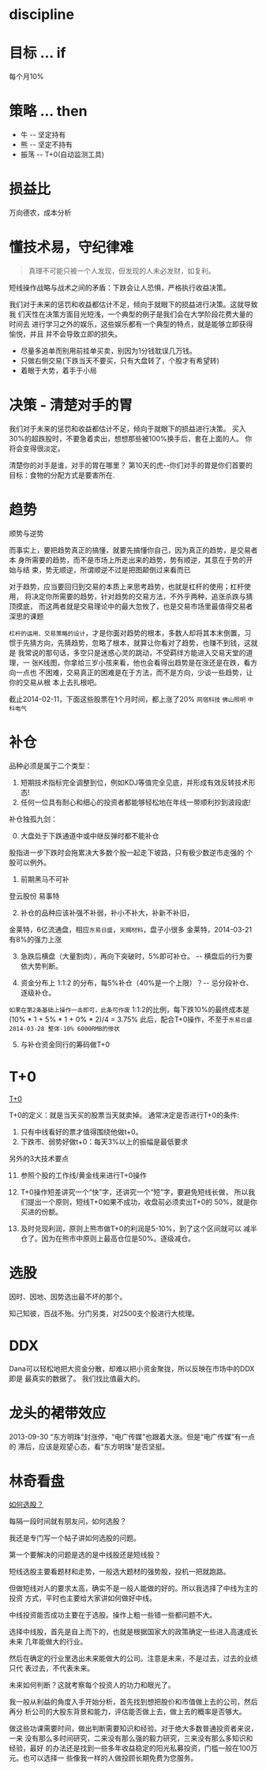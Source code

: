 # discipline

# 目标 ... if

  每个月10%

# 策略 ... then 

  * 牛      -- 坚定持有
  * 熊      -- 坚定不持有
  * 振荡    -- T+0(自动监测工具)

# 损益比

  万向德农，成本分析

# 懂技术易，守纪律难

  > 真理不可能只被一个人发现，但发现的人未必发财，如复利。

  短线操作战略与战术之间的矛盾：下跌会让人恐惧，严格执行收益决策。

  我们对于未来的惩罚和收益都估计不足，倾向于就眼下的损益进行决策。这就导致我
  们天性在决策方面目光短浅，一个典型的例子是我们会在大学阶段花费大量的时间去
  进行学习之外的娱乐，这些娱乐都有一个典型的特点，就是能够立即获得愉悦，并且
  并不会导致立即的损失。

  * 尽量多追单而别用前挂单买卖，别因为1分钱耽误几万钱。
  * 只做右侧交易(下跌当天不要买，只有大盘转了，个股才有希望转)
  * 着眼于大势，着手于小局

# 决策 - 清楚对手的胃

  我们对于未来的惩罚和收益都估计不足，倾向于就眼下的损益进行决策。
  买入30%的超跌股时，不要急着卖出，想想那些被100%换手后，套在上面的人。
  你将会变得很淡定。

  清楚你的对手是谁，对手的胃在哪里？
  第10天的虎--你们对手的胃是你们首要的目标：食物的分配方式是要害所在.

# 趋势

  顺势与逆势

  而事实上，要把趋势真正的搞懂，就要先搞懂你自己，因为真正的趋势，是交易者本
  身所需要的趋势，而不是市场上所走出来的趋势，势有顺逆，其意在于势的开始与结
  束，势无顺逆，所谓顺逆不过是把图颠倒过来看而已

  对于趋势，应当要回归到交易的本质上来思考趋势，也就是杠杆的使用；杠杆使用，
  将决定你所需要的趋势，针对趋势的交易方法，不外乎两种，追涨杀跌与猜顶摸底，
  而这两者就是交易理论中的最大忽攸了，也是交易市场里最值得交易者深思的课题

  `杠杆的运用、交易策略的设计`，才是你面对趋势的根本，多数人却将其本末倒置，习
  惯于先猜方向，先猜趋势，忽略了根本，就算让你看对了趋势，也赚不到钱，这就是
  我常说的那句话，多空只是迷惑心灵的跳动，不受羁绊方能进入交易天堂的道理，一
  张K线图，你拿给三岁小孩来看，他也会看得出趋势是在涨还是在跌，看方向一点也
  不困难，交易真正的困难是在于方法，而不是方向，少谈一些趋势，让你的交易从根
  本上去扎根吧。

  截止2014-02-11，下面这些股票在1个月时间，都上涨了20%
  `网宿科技` `佛山照明` `中科电气`


# 补仓

  品种必须是属于二个类型：
  1. 短期技术指标完全调整到位，例如KDJ等值完全见底，并形成有效反转技术形态!
  2. 任何一位具有耐心和细心的投资者都能够轻松地在年线一带顺利抄到波段底!

  补仓独孤九剑：

  0. 大盘处于下跌通道中或中继反弹时都不能补仓

  股指进一步下跌时会拖累决大多数个股一起走下坡路，只有极少数逆市走强的
  个股可以例外。

  1. 前期黑马不可补

  登云股份  易事特

  2. 补仓的品种应该补强不补弱，补小不补大，补新不补旧，

  金莱特，6亿流通盘，相应`东易日盛`，`天赐材料`，盘子小很多
  金莱特，2014-03-21 有8%的强力上涨

  3. 急跌后横盘（大量割肉），再向下突破时，5%即可补仓。  -- 横盘后的行为要依大势判断。

  4. 资金分布上 1:1:2 的分布，每5%补仓（40%是一个上限）？-- 忌分段补仓、逐级补仓。 

  `如果在第2条基础上操作一击即可，此条可作废`
  1:1:2的比例，每下跌10%的最终成本是
  (10% * 1 + 5% * 1 + 0% * 2)/4 = 3.75%
  此后，配合T+0操作，不至于`东易日盛 2014-03-28 整体-10% 6000RMB的惨状`

  5. 与补仓资金同行的筹码做T+0

# T+0

  [T+0](http://jingyan.baidu.com/article/9c69d48f69a24b13c9024eb6.html)

  T+0的定义：就是当天买的股票当天就卖掉。
  通常决定是否进行T+0的条件: 

  01. 只有中线看好的票才值得围绕他做t+0。
  02. 下跌市、弱势好做t+0：每天3%以上的振幅是最低要求

  另外的3大技术要点

  11. 参照个股的工作线/黄金线来进行T+0操作

  12. T+0操作短差讲究一个“快”字，还讲究一个“短”字，要避免短线长做，
      所以我们提出一个原则，短线T+0如果不成功，收盘前必须卖出T+0的
      50%，就是你买进的份额。

  13. 及时兑现利润，原则上熊市做T+0的利润是5-10%，到了这个区间就可以
      减半仓了。因为在熊市中原则上最高仓位是50%。逐级减仓。


# 选股

  因时、因地、因势选出最不坏的那个。

  知己知彼，百战不殆。分门另类，对2500支个股进行大梳理。

# DDX

  Dana可以轻松地把大资金分散，却难以把小资金聚拢，所以反映在市场中的DDX即是
  最真实的数据了。
  我们找比值最大的。 

# 龙头的裙带效应

  2013-09-30 “东方明珠”封涨停，“电广传媒”也跟着大涨。但是“电广传媒”有一点的
  滞后，应该是观望心态，看“东方明珠”是否坚挺。

# 林奇看盘

  [如何选股？](http://blog.sina.com.cn/s/blog_59fbea0a0101dshm.html)

  每隔一段时间就有朋友问，如何选股？

  我还是专门写一个帖子讲如何选股的问题。

  第一个要解决的问题是选的是中线股还是短线股？

  短线选股主要看题材和走势，一般选大题材的强势股，投机一把就跑路。

  但做短线对人的要求太高，确实不是一般人能做的好的。所以我选择了中线为主的投资
  方式，平时也主要给大家讲如何做好中线。

  中线投资能否成功主要在于选股。操作上粗一些错一些都问题不大。

  选择中线股，首先是自上而下的，也就是根据国家大的政策确定一些进入高速成长未来
  几年能做大的行业。

  然后在确定的行业里选出未来能做大的公司。注意是未来，不是过去，过去的业绩只代
  表过去，不代表未来。

  未来如何判断？这就考察每个投资人的功力和眼光了。

  我一般从利益的角度入手开始分析，首先找到想把股价和市值做上去的公司，然后再分
  析公司的大股东背景和能力，评估能否做上去，做上去的概率是否够大。

  做这些功课需要时间，做出判断需要知识和经验。对于绝大多数普通投资者来说，一来
  没有那么多时间研究，二来没有那么强的毅力研究，三来没有那么多知识和经验，最好
  的办法还是找到一些多年收益稳定的阳光私募投资，门槛一般在100万元。也可以选择一
  些像我一样的人做投顾长期免费为您服务。

 

